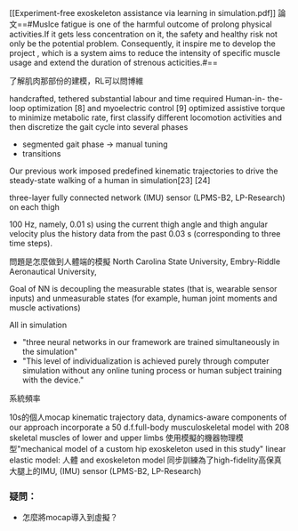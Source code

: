 [[Experiment-free exoskeleton assistance via learning in simulation.pdf]]
論文==#Muslce fatigue is one of the harmful outcome of prolong physical activities.If it gets less concentration on it, the safety and healthy risk not only be the potential problem. Consequently, it inspire me to develop the  project , which is a system aims to reduce the  intensity of specific muscle usage and extend the duration of strenous acticities.#==

了解肌肉那部份的建模，RL可以問博維

handcrafted,  tethered
substantial labour and time required 
Human-in- the-loop optimization [8] and myoelectric control [9] optimized assistive torque to minimize metabolic rate,
first classify different locomotion activities and then discretize the gait cycle into several phases
- segmented gait phase -> manual tuning
 - transitions

Our previous work imposed predefined kinematic trajectories to drive the steady-state walking of a human in simulation[23] [24]

three-layer fully connected network
(IMU) sensor (LPMS-B2, LP-Research) on each thigh

100 Hz, namely, 0.01 s) using the current thigh angle and thigh angular velocity plus the history data from the past 0.03 s (corresponding to three time steps).

問題是怎麼做到人體端的模擬
North Carolina State University, 
Embry-Riddle Aeronautical University,

Goal of NN is decoupling the measurable states (that is, wearable sensor inputs) and unmeasurable states (for example, human joint moments and muscle activations) 

All in simulation
- "three neural networks in our framework are trained simultaneously in the simulation"
- "This level of individualization is achieved purely through computer simulation without any online tuning process or human subject training with the device."

系統頻率

10s的個人mocap kinematic trajectory data, 
dynamics-aware components of our approach incorporate a 50 d.f.full-body musculoskeletal model with 208 skeletal muscles of lower and upper limbs
使用模擬的機器物理模型"mechanical model of a custom hip exoskeleton used in this study"
linear elastic model: 
人體 and exoskeleton model 同步訓練為了high-fidelity高保真
大腿上的IMU, (IMU) sensor (LPMS-B2, LP-Research)
### 疑問：
- 怎麼將mocap導入到虛擬？
